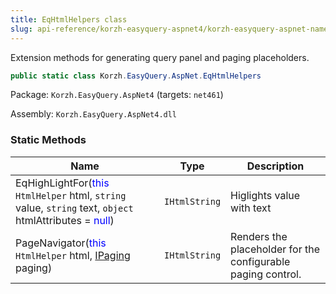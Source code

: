 ```yaml
---
title: EqHtmlHelpers class
slug: api-reference/korzh-easyquery-aspnet4/korzh-easyquery-aspnet-namespace/eqhtmlhelpers-class
---
```

Extension methods for generating query panel and paging placeholders.
```csharp
public static class Korzh.EasyQuery.AspNet.EqHtmlHelpers

```
Package: `Korzh.EasyQuery.AspNet4` (targets: `net461`)

Assembly: `Korzh.EasyQuery.AspNet4.dll`

### Static Methods

| Name | Type | Description | 
| --- | --- | --- | 
| EqHighLightFor(<span style='color: blue'>this</span> `HtmlHelper` html, `string` value, `string` text, `object` htmlAttributes = <span style='color: blue'>null</span>) | `IHtmlString` | Higlights value with text | 
| PageNavigator(<span style='color: blue'>this</span> `HtmlHelper` html, [IPaging](/api-reference/korzh-easyquery/korzh-easyquery-services-namespace/ipaging-interface) paging) | `IHtmlString` | Renders the placeholder for the configurable paging control. |